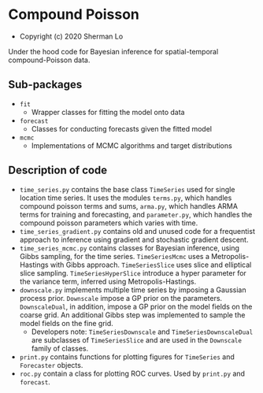# Compound Poisson
* Copyright (c) 2020 Sherman Lo

Under the hood code for Bayesian inference for spatial-temporal compound-Poisson data.

## Sub-packages
* `fit`
  * Wrapper classes for fitting the model onto data
* `forecast`
  * Classes for conducting forecasts given the fitted model
* `mcmc`
  * Implementations of MCMC algorithms and target distributions

## Description of code
* `time_series.py` contains the base class `TimeSeries` used for single location time series. It uses the modules `terms.py`, which handles compound poisson terms and sums, `arma.py`, which handles ARMA terms for training and forecasting, and `parameter.py`, which handles the compound poisson parameters which varies with time.
* `time_series_gradient.py` contains old and unused code for a frequentist approach to inference using gradient and stochastic gradient descent.
* `time_series_mcmc.py` contains classes for Bayesian inference, using Gibbs sampling, for the time series. `TimeSeriesMcmc` uses a Metropolis-Hastings with Gibbs approach. `TimeSeriesSlice` uses slice and elliptical slice sampling. `TimeSeriesHyperSlice` introduce a hyper parameter for the variance term, inferred using Metropolis-Hastings.
* `downscale.py` implements multiple time series by imposing a Gaussian process prior. `Downscale` impose a GP prior on the parameters. `DownscaleDual`, in addition, impose a GP prior on the model fields on the coarse grid. An additional Gibbs step was implemented to sample the model fields on the fine grid.
  * Developers note: `TimeSeriesDownscale` and `TimeSeriesDownscaleDual` are subclasses of `TimeSeriesSlice` and are used in the `Downscale` family of classes.
* `print.py` contains functions for plotting figures for `TimeSeries` and `Forecaster` objects.
* `roc.py` contain a class for plotting ROC curves. Used by `print.py` and `forecast`.
